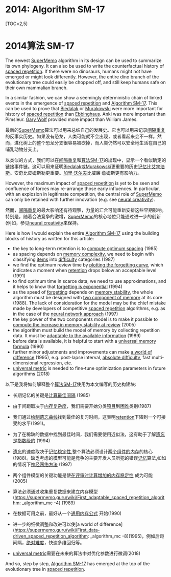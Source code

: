 # 2014: Algorithm SM-17

[TOC=2,5]

# 2014算法 SM-17

The newest [SuperMemo](https://supermemo.guru/wiki/SuperMemo) algorithm in its design can be used to summarize its own phylogeny. It can also be used to write the counterfactual history of [spaced repetition](https://supermemo.guru/wiki/Spaced_repetition). If there were no dinosaurs, humans might not have emerged or might look differently. However, the entire dino branch of the evolutionary tree could easily be chopped off, and still keep humans safe on their own mammalian branch.

In a similar fashion, we can show a seemingly deterministic chain of linked events in the emergence of [spaced repetition](https://supermemo.guru/wiki/Spaced_repetition) and [Algorithm SM-17](https://supermemo.guru/wiki/Algorithm_SM-17). This can be used to prove that [Biedalak](https://supermemo.guru/wiki/Biedalak) or [Murakowski](https://supermemo.guru/wiki/Murakowski) were more important for history of [spaced repetition](https://supermemo.guru/wiki/Spaced_repetition) than [Ebbinghaus](https://supermemo.guru/wiki/Ebbinghaus). Anki was more important than Pimsleur. [Gary Wolf](https://supermemo.guru/wiki/Gary_Wolf) provided more impact than William James.

最新的[SuperMemo](https://supermemo.guru/wiki/SuperMemo)算法可以用来总结自己的发展史。它也可以用来记录[间隔重复](https://supermemo.guru/wiki/Spaced_repetition)的反事实历史。如果没有恐龙，人类可能就不会出现，或者看起来会不一样。然而，进化树上的整个恐龙分支很容易被砍掉，而人类仍然可以安全地生活在自己的哺乳动物分支上。

以类似的方式，我们可以在[间隔重复](https://supermemo.guru/wiki/Spaced_repetition)和[算法SM-17](https://supermemo.guru/wiki/Algorithm_SM-17)的出现中，显示一个看似确定的链接事件链。这可以用来证明[Biedalak](https://supermemo.guru/wiki/Biedalak)或[Murakowski](https://supermemo.guru/wiki/Murakowski)更重要的历史[记忆](https://supermemo.guru/wiki/Spaced_repetition)比[艾宾浩斯](https://supermemo.guru/wiki/Ebbinghaus)。安奇比皮姆斯勒更重要。[加里·沃尔夫](https://supermemo.guru/wiki/Gary_Wolf)比威廉·詹姆斯更有影响力。

However, the maximum impact of [spaced repetition](https://supermemo.guru/wiki/Spaced_repetition) is yet to be seen and confluence of forces may re-arrange those early influences. In particular, with an explosion in legitimate competition, the central role of [SuperMemo](https://supermemo.guru/wiki/SuperMemo) can only be retained with further innovation (e.g. see [neural creativity](https://supermemo.guru/wiki/Neural_creativity)).

然而，[间隔重复](https://supermemo.guru/wiki/Spaced_repetition)的最大影响还有待观察，力量的汇合可能重新安排这些早期影响。特别是，随着合法竞争的激增，[SuperMemo](https://supermemo.guru/wiki/SuperMemo)的核心地位只能通过进一步的创新(例如，参见[neural creativity](https://supermemo.guru/wiki/Neural_creativity)来保持。

Here is how I would explain the entire [Algorithm SM-17](https://supermemo.guru/wiki/Algorithm_SM-17) using the building blocks of history as written for this article:

- the key to long-term retention is to [compute optimum spacing](https://supermemo.guru/wiki/The_birthday_of_spaced_repetition:_July_31,_1985) (1985)
- as spacing depends on [memory complexity](https://supermemo.guru/wiki/Memory_complexity), we need to begin with classifying [items](https://supermemo.guru/wiki/Item) into [difficulty](https://supermemo.guru/wiki/SuperMemo_1.0_for_DOS_(1987)) categories (1987)
- we find the optimum review time by [plotting the forgetting curve](https://supermemo.guru/wiki/Employing_forgetting_curves_in_spaced_repetition_(1991)), which indicates a moment when [retention](https://supermemo.guru/wiki/Retention) drops below an acceptable level (1991)
- to find optimum time in scarce data, we need to use approximations, and it helps to know that [forgetting is exponential](https://supermemo.guru/wiki/Exponential_nature_of_forgetting) (1994)
- as the speed of [forgetting](https://supermemo.guru/wiki/Forgetting) depends on [memory stability](https://supermemo.guru/wiki/Memory_stability), the whole algorithm must be designed with [two component of memory](https://supermemo.guru/wiki/Two_components_of_memory) at its core (1988). The lack of consideration for the model may be the chief mistake made by developers of competitive [spaced repetition](https://supermemo.guru/wiki/Spaced_repetition) algorithms, e.g. as in the case of the [neural network approach](https://supermemo.guru/wiki/Neural_networks_in_spaced_repetition) (1997)
- the key power of the two components model is to make it possible to [compute the increase in memory stability at review](https://supermemo.guru/wiki/SuperMemo_Algorithm:_30-year-long_labor) (2005)
- the algorithm must build the model of memory by collecting repetition data. It must be [adaptable to the available information](https://supermemo.guru/wiki/First_adaptable_spaced_repetition_algorithm:_Algorithm_SM-4) (1989)
- before data is available, it is helpful to start with a [universal memory formula](https://supermemo.guru/wiki/Search_for_a_universal_memory_formula) (1990)
- further minor adjustments and improvements can make [a world of difference](https://supermemo.guru/wiki/First_data-driven_spaced_repetition_algorithm:_Algorithm_SM-8) (1995), e.g. post-lapse interval, [absolute difficulty](https://supermemo.guru/wiki/A-Factor), fast multi-dimensional regression, etc.
- [universal metric](https://supermemo.guru/wiki/Universal_metric) is needed to fine-tune optimization parameters in future algorithms (2018)

以下是我将如何解释整个[算法SM-17](https://supermemo.guru/wiki/Algorithm_SM-17)使用为本文编写的历史构建块:



- 长期记忆的关键是[计算最佳间隔](https://supermemo.guru/wiki/The_birthday_of_spaced_repetition:_July_31，_1985) (1985)

- 由于间距取决于[内存复杂度](https://supermemo.guru/wiki/memory_复杂性)，我们需要开始分类[项目](https://supermemo.guru/wiki/Item)到[困难](https://supermemo.guru/wiki/SuperMemo_1.0_for_DOS_(1987))类别(1987)

- 我们通过[绘制遗忘曲线](https://supermemo.guru/wiki/Employing_forgetting_curves_in_spaced_repetition_(1991))找到最佳的复习时间，这表明[retention](https://supermemo.guru/wiki/Retention)下降到一个可接受的水平(1991)。

- 为了在稀缺的数据中找到最佳时间，我们需要使用近似法，这有助于了解[遗忘是指数级的](https://supermemo.guru/wiki/exponential_nature_of_forget) (1994)

- [遗忘](https://supermemo.guru/wiki/Forgetting)的速度取决于[记忆稳定性](https://supermemo.guru/wiki/Memory_stability),整个算法必须设计[两个组件的内存](https://supermemo.guru/wiki/Two_components_of_memory)的核心(1988)。缺乏考虑的模型可能是竞争的主要开发人员所犯的错误[记忆](https://supermemo.guru/wiki/Spaced_repetition)算法,如如的情况下[神经网络方法](https://supermemo.guru/wiki/Neural_networks_in_spaced_repetition) (1997)

- 两个组件模型的关键功能是使[在评审时计算增加的内存稳定性](https://supermemo.guru/wiki/SuperMemo_Algorithm:_30-year-long_labor) 成为可能(2005)

- 算法必须通过收集重复数据来建立内存模型(https://supermemo.guru/wiki/First_adaptable_spaced_repetition_algorithm: _algorithm_mc -4) (1989)

- 在数据可用之前，最好从一个[通用内存公式](https://supermemo.guru/wiki/Search_for_a_universal_memory_formula) 开始(1990)

- 进一步的细微调整和改进可以使[a world of difference](https://supermemo.guru/wiki/First_data-driven_spaced_repetition_algorithm: _algorithm_mc -8)(1995)，例如后距间隔，[绝对难度](https://supermemo.guru/wiki/A-Factor)，快速多维回归等。

- [universal metric](https://supermemo.guru/wiki/Universal_metric)需要在未来的算法中对优化参数进行微调(2018)

And so, step by step, [Algorithm SM-17](https://supermemo.guru/wiki/Algorithm_SM-17) has emerged at the top of the evolutionary tree in [spaced repetition](https://supermemo.guru/wiki/Spaced_repetition).